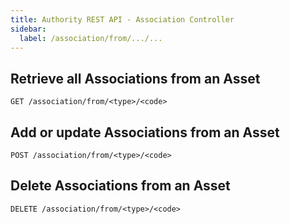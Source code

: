 ```yaml
---
title: Authority REST API - Association Controller
sidebar:
  label: /association/from/.../...
---
```


## Retrieve all Associations from an Asset

`GET /association/from/<type>/<code>`

## Add or update Associations from an Asset

`POST /association/from/<type>/<code>`

## Delete Associations from an Asset

`DELETE /association/from/<type>/<code>`
